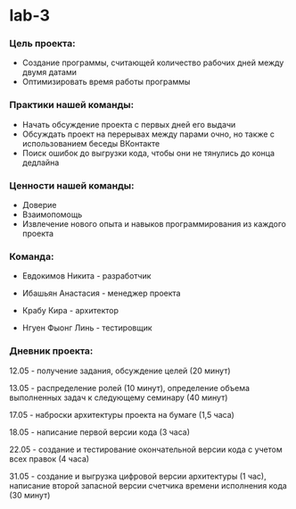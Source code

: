 # lab-3

### Цель проекта:

 - Создание программы, считающей количество рабочих дней между двумя датами
 - Оптимизировать время работы программы

### Практики нашей команды:

 - Начать обсуждение проекта с первых дней его выдачи
 - Обсуждать проект на перерывах между парами очно, но также с использованием беседы ВКонтакте
 - Поиск ошибок до выгрузки кода, чтобы они не тянулись до конца дедлайна

### Ценности нашей команды:

 - Доверие
 - Взаимопомощь
 - Извлечение нового опыта и навыков программирования из каждого проекта

### Команда:

 - Евдокимов Никита - разработчик

 - Ибашьян Анастасия - менеджер проекта

 - Крабу Кира - архитектор

 - Нгуен Фыонг Линь - тестировщик

### Дневник проекта:

 12.05 - получение задания, обсуждение целей (20 минут) 

 13.05 - распределение ролей (10 минут), определение объема выполненных задач к следующему семинару (40 минут)
 
 17.05 - наброски архитектуры проекта на бумаге (1,5 часа) 
 
 18.05 - написание первой версии кода (3 часа) 
 
 22.05 - создание и тестирование окончательной версии кода с учетом всех правок (4 часа)
 
 31.05 - создание и выгрузка цифровой версии архитектуры (1 час), написание второй запасной версии счетчика времени исполнения кода (30 минут)
 
 

